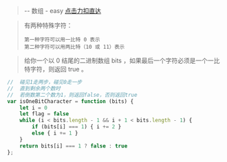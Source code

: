 >  -- 数组 - easy
[点击力扣直达](https://leetcode.cn/problems/1-bit-and-2-bit-characters/description/)

> 有两种特殊字符：
> 
>     第一种字符可以用一比特 0 表示
>     第二种字符可以用两比特（10 或 11）表示

> 给你一个以 0 结尾的二进制数组 bits ，如果最后一个字符必须是一个一比特字符，则返回 true 。

```javascript
//  碰见1走两步，碰见0走一步
//  直到剩余两个数时
//  若倒数第二个数为1，则返回false，否则返回true
var isOneBitCharacter = function (bits) {
    let i = 0
    let flag = false
    while (i < bits.length - 1 && i + 1 < bits.length - 1) {
        if (bits[i] === 1) { i += 2 }
        else { i += 1 }
    }
    return bits[i] === 1 ? false : true
};
```